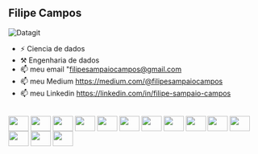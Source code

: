 ## Filipe Campos
![Datagit](https://frogdesign.nyc3.cdn.digitaloceanspaces.com/wp-content/uploads/2020/08/04192430/AI_designing-with-data.gif)

- ⚡ Ciencia de dados
- ⚒️ Engenharia de dados
- 📫 meu email "filipesampaiocampos@gmail.com
- 📫 meu Medium https://medium.com/@filipesampaiocampos
- 📫 meu Linkedin https://linkedin.com/in/filipe-sampaio-campos
</div>


<div style="display = inline_block"><br>
  
<img align="center" height="30" width="40" src="https://cdn.jsdelivr.net/gh/devicons/devicon@latest/icons/python/python-plain.svg" />
<img align="center" height="30" width="40" src="https://cdn.jsdelivr.net/gh/devicons/devicon@latest/icons/scikitlearn/scikitlearn-original.svg" />
<img align="center" height="30" width="40" src="https://cdn.jsdelivr.net/gh/devicons/devicon@latest/icons/pandas/pandas-original.svg" />
<img align="center" height="30" width="40" src="https://cdn.jsdelivr.net/gh/devicons/devicon@latest/icons/mongodb/mongodb-original.svg" />
<img align="center" height="30" width="40" src="https://cdn.jsdelivr.net/gh/devicons/devicon@latest/icons/postgresql/postgresql-original.svg" />
<img align="center" height="30" width="40" src="https://cdn.jsdelivr.net/gh/devicons/devicon@latest/icons/amazonwebservices/amazonwebservices-original-wordmark.svg" />
<img align="center" height="30" width="40" src="https://cdn.jsdelivr.net/gh/devicons/devicon@latest/icons/azure/azure-original.svg" />
<img align="center" height="30" width="40" src="https://cdn.jsdelivr.net/gh/devicons/devicon@latest/icons/apacheairflow/apacheairflow-original.svg" />
<img align="center" height="30" width="40" src="https://cdn.jsdelivr.net/gh/devicons/devicon@latest/icons/docker/docker-plain-wordmark.svg" />
<img align="center" height="30" width="40" src="https://cdn.jsdelivr.net/gh/devicons/devicon@latest/icons/git/git-original.svg" />
<img align="center" height="30" width="40" src="https://cdn.jsdelivr.net/gh/devicons/devicon@latest/icons/gitlab/gitlab-original.svg" />
<img align="center" height="30" width="40" src="https://cdn.jsdelivr.net/gh/devicons/devicon@latest/icons/jenkins/jenkins-original.svg" />
<img align="center" height="30" width="40" src="https://cdn.jsdelivr.net/gh/devicons/devicon@latest/icons/jupyter/jupyter-original-wordmark.svg" />
<img align="center" height="30" width="40" src="https://cdn.jsdelivr.net/gh/devicons/devicon@latest/icons/terraform/terraform-original.svg" />





          
</div>
